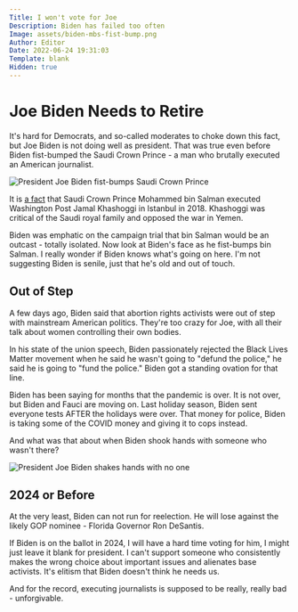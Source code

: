```yaml
---
Title: I won't vote for Joe
Description: Biden has failed too often
Image: assets/biden-mbs-fist-bump.png
Author: Editor
Date: 2022-06-24 19:31:03
Template: blank
Hidden: true
---
```

# Joe Biden Needs to Retire
It's hard for Democrats, and so-called moderates to choke down this fact, but Joe Biden is not doing well as president. That was true even before Biden fist-bumped the Saudi Crown Prince - a man who brutally executed an American journalist.

![President Joe Biden fist-bumps Saudi Crown Prince](%assets_url%/biden-mbs-fist-bump.png)

It is [a fact](https://www.cnn.com/2021/02/26/politics/biden-administration-khashoggi-report/index.html) that Saudi Crown Prince Mohammed bin Salman executed Washington Post Jamal Khashoggi in Istanbul in 2018. Khashoggi was critical of the Saudi royal family and opposed the war in Yemen. 

Biden was emphatic on the campaign trial that bin Salman would be an outcast - totally isolated. Now look at Biden's face as he fist-bumps bin Salman. I really wonder if Biden knows what's going on here. I'm not suggesting Biden is senile, just that he's old and out of touch. 

## Out of Step
A few days ago, Biden said that abortion rights activists were out of step with mainstream American politics. They're too crazy for Joe, with all their talk about women controlling their own bodies.

In his state of the union speech, Biden passionately rejected the Black Lives Matter movement when he said he wasn't going to "defund the police," he said he is going to "fund the police." Biden got a standing ovation for that line.

Biden has been saying for months that the pandemic is over. It is not over, but Biden and Fauci are moving on. Last holiday season, Biden sent everyone tests AFTER the holidays were over. That money for police, Biden is taking some of the COVID money and giving it to cops instead.

And what was that about when Biden shook hands with someone who wasn't there?

![President Joe Biden shakes hands with no one](%assets_url%/biden-shakes-hands-noone.png)

## 2024 or Before
At the very least, Biden can not run for reelection. He will lose against the likely GOP nominee - Florida Governor Ron DeSantis. 

If Biden is on the ballot in 2024, I will have a hard time voting for him, I might just leave it blank for president. I can't support someone who consistently makes the wrong choice about important issues and alienates base activists. It's elitism that Biden doesn't think he needs us. 

And for the record, executing journalists is supposed to be really, really bad - unforgivable. 